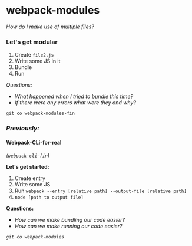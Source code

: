 # webpack-modules
*How do I make use of multiple files?*

### Let's get modular
1. Create `file2.js`
2. Write some JS in it
2. Bundle
3. Run

*Questions:*
- *What happened when I tried to bundle this time?*
- *If there were any errors what were they and why?*

`git co webpack-modules-fin`

### *Previously:*

#### Webpack-CLi-for-real
*(`webpack-cli-fin`)*

**Let's get started:**

1. Create entry
2. Write some JS
3. Run `webpack --entry [relative path] --output-file [relative path]`
4. `node [path to output file]`

**Questions:**
- *How can we make bundling our code easier?*
- *How can we make running our code easier?*

*`git co webpack-modules`*

